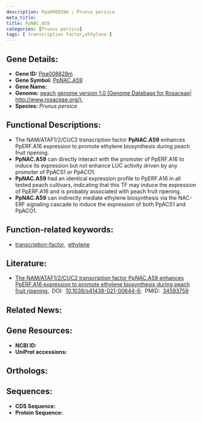 ```yaml
---
description: Ppa008828m ; Prunus persica
meta_title:
title: PpNAC.A59
categories: [Prunus persica]
tags: [ transcription factor,ethylene ]
---
```


## Gene Details:
- **Gene ID:** [Ppa008828m]()
- **Gene Symbol:** <u>PpNAC.A59</u>
- **Gene Name:** 
- **Genome:** [peach genome version 1.0 (Genome Database for Rosaceae| http://www.rosaceae.org/).]()
- **Species:** *Prunus persica*

## Functional Descriptions:
   - The NAM/ATAF1/2/CUC2 transcription factor **PpNAC.A59** enhances PpERF.A16 expression to promote ethylene biosynthesis during peach fruit ripening.
   - **PpNAC.A59** can directly interact with the promoter of PpERF.A16 to induce its expression but not enhance LUC activity driven by any promoter of PpACS1 or PpACO1.
   - **PpNAC.A59** had an identical expression profile to PpERF.A16 in all tested peach cultivars, indicating that this TF may induce the expression of PpERF.A16 and is probably associated with peach fruit ripening.
   - **PpNAC.A59** can indirectly mediate ethylene biosynthesis via the NAC-ERF signaling cascade to induce the expression of both PpACS1 and PpACO1.

## Function-related keywords:
   - [transcription-factor](/tags/transcription-factor/),&nbsp;&nbsp;[ethylene](/tags/ethylene/)

## Literature:
   - [The NAM/ATAF1/2/CUC2 transcription factor PpNAC.A59 enhances PpERF.A16 expression to promote ethylene biosynthesis during peach fruit ripening.](https://doi.org/10.1038/s41438-021-00644-6)&nbsp;&nbsp;DOI:&nbsp;&nbsp;[10.1038/s41438-021-00644-6](https://doi.org/10.1038/s41438-021-00644-6);&nbsp;&nbsp;PMID:&nbsp;&nbsp;[34593759](https://pubmed.ncbi.nlm.nih.gov/34593759/)

## Related News:

## Gene Resources:
- **NCBI ID:**  [](https://www.ncbi.nlm.nih.gov/gene/?term=)
- **UniProt accessions:**  [](https://www.uniprot.org/uniprotkb//entry)

## Orthologs:

## Sequences:
- **CDS Sequence:**
- **Protein Sequence:**

